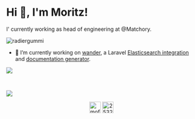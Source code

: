 # Hi 👋, I'm Moritz!
I' currently working as head of engineering at @Matchory.

<p align="left"> <img src="https://komarev.com/ghpvc/?username=radiergummi" alt="radiergummi" /> </p>

- 🔭 I’m currently working on [wander](https://github.com/Radiergummi/wander), a Laravel [Elasticsearch integration](https://github.com/matchory/elasticsearch) and [documentation generator](https://github.com/matchory/herodot).

![](https://github-readme-stats.vercel.app/api/top-langs/?username=radiergummi&layout=compact&hide=html)

&nbsp;

![](https://github-readme-stats.vercel.app/api?username=radiergummi&show_icons=true)

<p align="center">
<a href="https://twitter.com/mofriedrich" target="blank"><img align="center" src="https://cdn.jsdelivr.net/npm/simple-icons@3.0.1/icons/twitter.svg" alt="mofriedrich" height="30" width="30" /></a>
<a href="https://stackoverflow.com/users/2532203" target="blank"><img align="center" src="https://cdn.jsdelivr.net/npm/simple-icons@3.0.1/icons/stackoverflow.svg" alt="2532203" height="30" width="30" /></a>
</p>
